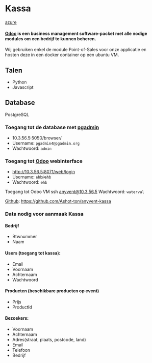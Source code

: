 # Kassa
[azure](https://dev.azure.com/anyvent/Kassa)

#### [Odoo](https://www.odoo.com) is een business management software-packet met alle nodige modules om een bedrijf te kunnen beheren.

Wij gebruiken enkel de module Point-of-Sales voor onze applicatie en hosten deze in een docker container op een ubuntu VM.

## Talen
- Python
- Javascript

## Database
PostgreSQL

### Toegang tot de database met [pgadmin](10.3.56.5:5050/browser/)
- 10.3.56.5:5050/browser/
- Username: `pgadmin4@pgadmin.org`
- Wachtwoord: `admin`

### Toegang tot [Odoo](http://10.3.56.5:8071/web/login) webinterface
- http://10.3.56.5:8071/web/login
- Username: `ehb@ehb`
- Wachtwoord: `ehb`

Toegang tot Odoo VM
ssh anyvent@10.3.56.5
Wachtwoord: `waterval`

[Github](https://github.com/Ashot-ton/anyvent-kassa): https://github.com/Ashot-ton/anyvent-kassa

### Data nodig voor aanmaak Kassa

#### Bedrijf
- Btwnummer
- Naam

#### Users (toegang tot kassa):
- Email
- Voornaam
- Achternaam
- Wachtwoord


#### Producten (beschikbare producten op event)
- Prijs
- ProductId

#### Bezoekers:
- Voornaam
- Achternaam
- Adres(straat, plaats, postcode, land)
- Email
- Telefoon
- Bedrijf
